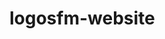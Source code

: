 ﻿# logosfm-website


<!-- Security scan triggered at 2025-09-02 04:08:02 -->

<!-- Security scan triggered at 2025-09-09 05:42:19 -->